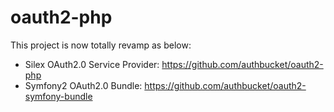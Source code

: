 oauth2-php
==========

This project is now totally revamp as below:

-   Silex OAuth2.0 Service Provider: https://github.com/authbucket/oauth2-php
-   Symfony2 OAuth2.0 Bundle: https://github.com/authbucket/oauth2-symfony-bundle
